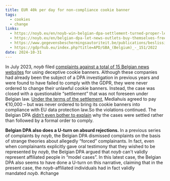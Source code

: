 ```yaml
---
title: EUR 40k per day for non-compliance cookie banner
tags:
  - cookies
  - change
links:
  - https://noyb.eu/en/noyb-win-belgian-dpa-settlement-turned-proper-legal-orders-deceptive-cookie-banners
  - https://noyb.eu/en/belgian-dpa-let-news-outlets-buy-themselves-free-gdpr-compliance
  - https://www.gegevensbeschermingsautoriteit.be/publications/beslissing-ten-gronde-nr.-154-2022.pdf
  - https://gdprhub.eu/index.php?title=APD/GBA_(Belgium)_-_151/2022
date: 2024-10-31
---
```

In July 2023, _noyb_ filed [complaints against a total of 15 Belgian news websites](https://noyb.eu/en/belgian-dpa-let-news-outlets-buy-themselves-free-gdpr-compliance) for using deceptive cookie banners. Although these companies had already been the subject of a DPA investigation in previous years and were found to have failed to comply with the GDPR, they were never ordered to change their unlawful cookie banners. Instead, the case was closed with a questionable “settlement” that was not foreseen under Belgian law. [Under the terms of the settlement](https://www.gegevensbeschermingsautoriteit.be/publications/beslissing-ten-gronde-nr.-154-2022.pdf), Mediahuis agreed to pay €10,000 – but was never ordered to bring its cookie banners into compliance with EU data protection law.So the violations continued. The Belgian DPA [didn’t even bother to explain](https://gdprhub.eu/index.php?title=APD/GBA_(Belgium)_-_151/2022) why the cases were settled rather than followed by a formal order to comply.

**Belgian DPA also does a U-turn on absurd rejections.** In a previous series of complaints by _noyb_, the Belgian DPA dismissed complaints on the basis of strange theories about allegedly “forced” complainants. In fact, even when complainants explicitly gave oral testimony that they wished to be represented by _noyb_, the Belgian DPA argued that _noyb_ can't validly represent affiliated people in “model cases”. In this latest case, the Belgian DPA also seems to have done a U-turn on this narrative, claiming that in the present case, the _noyb_-affiliated individuals had in fact validly mandated _noyb._ #change 
